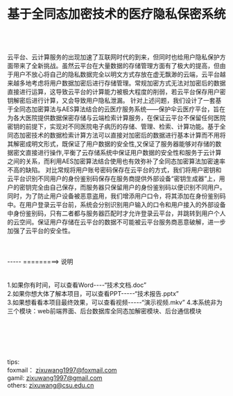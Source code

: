 # 基于全同态加密技术的医疗隐私保密系统
<br>
<br>
<br>
 云平台、云计算服务的出现加速了互联网时代的到来，但同时也给用户隐私保护方面带来了全新挑战。虽然云平台在大量数据的存储管理方面有了极大的提高，但由于用户不放心将自己的隐私数据完全以明文方式存放在虚无飘渺的云端，云平台越来越多地考虑将用户数据加密后进行存储管理。常规加密方式无法对加密后的数据直接进行运算，这导致云平台的计算能力被极大程度的削弱，若云平台保存用户密钥解密后进行计算，又会导致用户隐私泄漏。
 针对上述问题，我们设计了一套基于全同态加密算法与AES算法结合的云医疗服务系统——保护伞云医疗平台，旨在为各大医院提供数据保密存储与云端检索计算服务，在保证云平台不保留任何医院密钥的前提下，实现对不同医院电子病历的存储、管理、检索、计算功能。基于全同态加密技术的数据检索计算方法可以直接对加密后的数据进行基本计算而不用将其解密成明文形式，既保证了用户数据的安全性,又保证了服务器能够对存储的数据密文直接进行操作,平衡了云存储系统中保证用户数据的安全性和服务于云计算之间的关系，而利用AES加密算法结合使用也有效弥补了全同态加密算法加密速率不高的缺陷。
 对比常规将用户账号密码保存在云平台的方式，我们将用户密钥和云平台识别不同用户的身份鉴别码保存在服务商提供外部设备“密钥生成器”上，用户的密钥完全由自己保存，而服务器只保留用户的身份鉴别码以便识别不同用户。同时，为了防止用户设备被恶意盗用，我们增添用户口令，将其添加在身份鉴别码中。在用户登录云平台前，系统会分别识别用户输入的口令和用户接入的外部设备中身份鉴别码，只有二者都与服务器匹配时才允许登录云平台，并跳转到用户个人的云空间。保证用户存储在云平台的数据不可能被云平台服务商恶意破解，进一步加强了云平台的安全性。
<br>
<br>
<br>
<br>
-----
=========> 说明<br><br>
<br>
1.如果你有时间，可以查看Word----“技术文档.doc”<br>
2.如果你想大体了解本项目，可以查看PPT-----“技术报告.pptx”<br>
3.如果想看看本项目最终效果，可以查看视频-----“演示视频.mkv”
4.本系统非为三个模块：web前端界面、后台数据库全同态加解密模块、后台通信模块<br>
<br><br><br><br><br>






tips:<br>
foxmail：  zixuwang1997@foxmail.com<br>
gamil:     zixuwang1997@gmail.com<br>
others:    zixuwang@csu.edu.cn<br>
